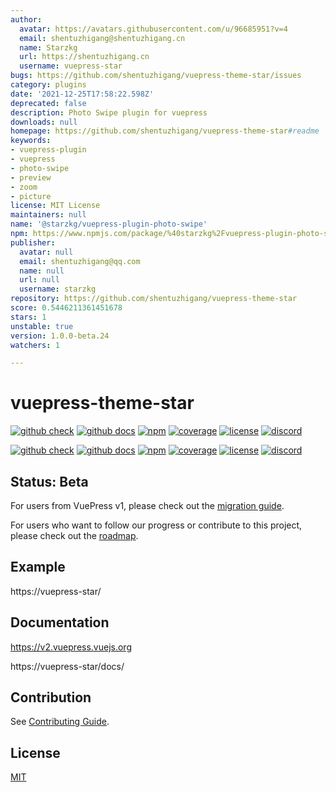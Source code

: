 ```yaml
---
author:
  avatar: https://avatars.githubusercontent.com/u/96685951?v=4
  email: shentuzhigang@shentuzhigang.cn
  name: Starzkg
  url: https://shentuzhigang.cn
  username: vuepress-star
bugs: https://github.com/shentuzhigang/vuepress-theme-star/issues
category: plugins
date: '2021-12-25T17:58:22.598Z'
deprecated: false
description: Photo Swipe plugin for vuepress
downloads: null
homepage: https://github.com/shentuzhigang/vuepress-theme-star#readme
keywords:
- vuepress-plugin
- vuepress
- photo-swipe
- preview
- zoom
- picture
license: MIT License
maintainers: null
name: '@starzkg/vuepress-plugin-photo-swipe'
npm: https://www.npmjs.com/package/%40starzkg%2Fvuepress-plugin-photo-swipe
publisher:
  avatar: null
  email: shentuzhigang@qq.com
  name: null
  url: null
  username: starzkg
repository: https://github.com/shentuzhigang/vuepress-theme-star
score: 0.5446211361451678
stars: 1
unstable: true
version: 1.0.0-beta.24
watchers: 1

---
```


# vuepress-theme-star

[![github check](https://github.com/vuepress/vuepress-next/workflows/check/badge.svg)](https://github.com/vuepress/vuepress-next/actions?query=workflow%3Acheck)
[![github docs](https://github.com/vuepress/vuepress-next/workflows/docs/badge.svg)](https://github.com/vuepress/vuepress-next/actions?query=workflow%3Adocs)
[![npm](https://badgen.net/npm/v/vuepress/next)](https://www.npmjs.com/package/vuepress)
[![coverage](https://coveralls.io/repos/github/vuepress/vuepress-next/badge.svg?branch=main)](https://coveralls.io/github/vuepress/vuepress-next?branch=main)
[![license](https://badgen.net/github/license/vuepress/vuepress-next)](https://github.com/vuepress/vuepress-next/blob/main/LICENSE)
[![discord](https://badgen.net/discord/online-members/ptFjefy6H5?icon=discord&label=discord)](https://discord.gg/ptFjefy6H5)

[![github check](https://github.com/vuepress-star/vuepress-theme-star/workflows/check/badge.svg)](https://github.com/vuepress-star/vuepress-theme-star/actions?query=workflow%3Acheck)
[![github docs](https://github.com/vuepress-star/vuepress-theme-star/workflows/docs/badge.svg)](https://github.com/vuepress-star/vuepress-theme-star/actions?query=workflow%3Adocs)
[![npm](https://badgen.net/npm/v/@starzkg/vuepress-theme-star/beta)](https://www.npmjs.com/package/@starzkg/vuepress-theme-star)
[![coverage](https://coveralls.io/repos/github/vuepress-star/vuepress-theme-star/badge.svg?branch=main)](https://coveralls.io/github/vuepress-star/vuepress-theme-star?branch=main)
[![license](https://badgen.net/github/license/vuepress-star/vuepress-theme-star)](https://github.com/vuepress-star/vuepress-theme-star/blob/main/LICENSE)
[![discord](https://badgen.net/discord/online-members/ptFjefy6H5?icon=discord&label=discord)](https://discord.gg/ptFjefy6H5)

## Status: Beta

For users from VuePress v1, please check out the [migration guide](https://v2.vuepress.vuejs.org/guide/migration.html).

For users who want to follow our progress or contribute to this project, please check out
the [roadmap](https://github.com/vuepress-star/vuepress-theme-star/discussions/68).

## Example

https://vuepress-star/

## Documentation

https://v2.vuepress.vuejs.org

https://vuepress-star/docs/

## Contribution

See [Contributing Guide](https://github.com/vuepress-star/vuepress-theme-star/blob/main/docs/contributing.md).

## License

[MIT](https://github.com/vuepress-star/vuepress-theme-star/blob/main/LICENSE)
